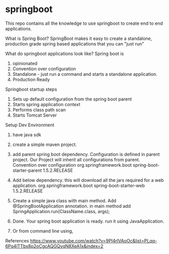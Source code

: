 # springboot
This repo contains all the knowledge to use springboot to create end to end applications.


What is Spring Boot?
SpringBoot makes it easy to create a standalone, production grade spring based applications
that you can "just run"


What do springboot applications look like?
Spring boot is
1. opinionated
2. Convention over configuration
3. Standalone - just run a command and starts a standalone application.
3. Production Ready


Springboot startup steps
1. Sets up default configuration from the spring boot parent
2. Starts spring application context
3. Performs class path scan
4. Starts Tomcat Server


Setup Dev Environment
1. have java sdk
2. create a simple maven project.
3. add parent spring boot dependency. Configuration is defined in parent project. Our Project will inherit all configurations from parent.
	Convention over configuration
	<parent>
		<groupId>org.springframework.boot</groupId>
		<artifactId>spring-boot-starter-parent</artifactId>
		<version>1.5.2.RELEASE</version>
	</parent>
	
4. Add below dependency. this will download all the jars required for a web application.
	<dependency>
			<groupId>org.springframework.boot</groupId>
			<artifactId>spring-boot-starter-web</artifactId>
			<version>1.5.2.RELEASE</version>
		</dependency>
5.  Create a simple java class with main method. Add @SpringBootApplication annotation. in main method add SpringApplication.run(ClassName.class, args);
6. Done. Your spring boot application is ready. run it using JavaApplication.
7. Or from command line using, 


References
https://www.youtube.com/watch?v=9Pl4rlVAoOc&list=PLqq-6Pq4lTTbx8p2oCgcAQGQyqN8XeA1x&index=2


 
